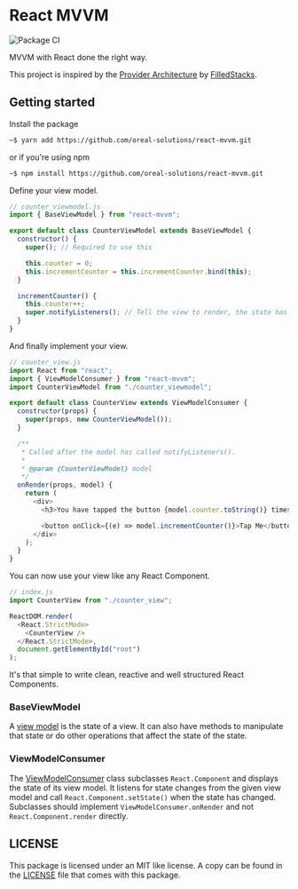 # React MVVM

![Package CI](https://github.com/oreal-solutions/react-mvvm/workflows/Package%20CI/badge.svg)

MVVM with React done the right way.

This project is inspired by the [Provider Architecture](lib/react_mvvm.js) by [FilledStacks](https://www.filledstacks.com).

## Getting started

Install the package

```bash
~$ yarn add https://github.com/oreal-solutions/react-mvvm.git
```

or if you're using npm

```bash
~$ npm install https://github.com/oreal-solutions/react-mvvm.git
```

Define your view model.

```javascript
// counter_viewmodel.js
import { BaseViewModel } from "react-mvvm";

export default class CounterViewModel extends BaseViewModel {
  constructor() {
    super(); // Required to use this

    this.counter = 0;
    this.incrementCounter = this.incrementCounter.bind(this);
  }

  incrementCounter() {
    this.counter++;
    super.notifyListeners(); // Tell the view to render, the state has changed.
  }
}
```

And finally implement your view.

```javascript
// counter_view.js
import React from "react";
import { ViewModelConsumer } from "react-mvvm";
import CounterViewModel from "./counter_viewmodel";

export default class CounterView extends ViewModelConsumer {
  constructor(props) {
    super(props, new CounterViewModel());
  }

  /**
   * Called after the model has called notifyListeners().
   *
   * @param {CounterViewModel} model
   */
  onRender(props, model) {
    return (
      <div>
        <h3>You have tapped the button {model.counter.toString()} times</h3>

        <button onClick={(e) => model.incrementCounter()}>Tap Me</button>
      </div>
    );
  }
}
```

You can now use your view like any React Component.

```javascript
// index.js
import CounterView from "./counter_view";

ReactDOM.render(
  <React.StrictMode>
    <CounterView />
  </React.StrictMode>,
  document.getElementById("root")
);
```

It's that simple to write clean, reactive and well structured React Components.

### BaseViewModel

A [view model](<(lib/react_mvvm.js)>) is the state of a view. It can also have methods to manipulate that state or do other operations that affect the state of the state.

### ViewModelConsumer

The [ViewModelConsumer](<(lib/react_mvvm.js)>) class subclasses `React.Component` and displays the state of its view model. It listens for state changes from the given view model and call `React.Component.setState()` when the state has changed. Subclasses should implement `ViewModelConsumer.onRender` and not `React.Component.render` directly.

## LICENSE

This package is licensed under an MIT like license. A copy can be found in the [LICENSE](LICENSE) file that comes with this package.
